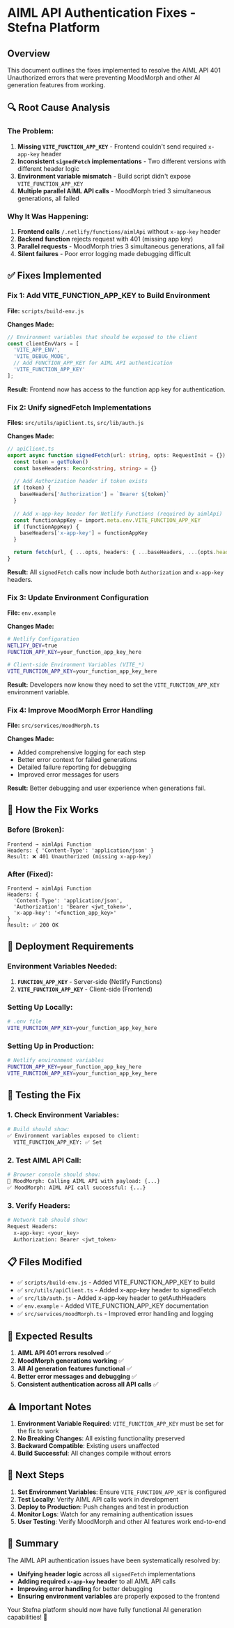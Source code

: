 # AIML API Authentication Fixes - Stefna Platform

## Overview
This document outlines the fixes implemented to resolve the AIML API 401 Unauthorized errors that were preventing MoodMorph and other AI generation features from working.

## 🔍 **Root Cause Analysis**

### **The Problem:**
1. **Missing `VITE_FUNCTION_APP_KEY`** - Frontend couldn't send required `x-app-key` header
2. **Inconsistent `signedFetch` implementations** - Two different versions with different header logic
3. **Environment variable mismatch** - Build script didn't expose `VITE_FUNCTION_APP_KEY`
4. **Multiple parallel AIML API calls** - MoodMorph tried 3 simultaneous generations, all failed

### **Why It Was Happening:**
1. **Frontend calls** `/.netlify/functions/aimlApi` without `x-app-key` header
2. **Backend function** rejects request with 401 (missing app key)
3. **Parallel requests** - MoodMorph tries 3 simultaneous generations, all fail
4. **Silent failures** - Poor error logging made debugging difficult

## ✅ **Fixes Implemented**

### **Fix 1: Add VITE_FUNCTION_APP_KEY to Build Environment**
**File:** `scripts/build-env.js`

**Changes Made:**
```javascript
// Environment variables that should be exposed to the client
const clientEnvVars = [
  'VITE_APP_ENV',
  'VITE_DEBUG_MODE',
  // Add FUNCTION_APP_KEY for AIML API authentication
  'VITE_FUNCTION_APP_KEY'
];
```

**Result:** Frontend now has access to the function app key for authentication.

### **Fix 2: Unify signedFetch Implementations**
**Files:** `src/utils/apiClient.ts`, `src/lib/auth.js`

**Changes Made:**
```typescript
// apiClient.ts
export async function signedFetch(url: string, opts: RequestInit = {}): Promise<Response> {
  const token = getToken()
  const baseHeaders: Record<string, string> = {}
  
  // Add Authorization header if token exists
  if (token) {
    baseHeaders['Authorization'] = `Bearer ${token}`
  }
  
  // Add x-app-key header for Netlify Functions (required by aimlApi)
  const functionAppKey = import.meta.env.VITE_FUNCTION_APP_KEY
  if (functionAppKey) {
    baseHeaders['x-app-key'] = functionAppKey
  }

  return fetch(url, { ...opts, headers: { ...baseHeaders, ...(opts.headers || {}) } })
}
```

**Result:** All `signedFetch` calls now include both `Authorization` and `x-app-key` headers.

### **Fix 3: Update Environment Configuration**
**File:** `env.example`

**Changes Made:**
```bash
# Netlify Configuration
NETLIFY_DEV=true
FUNCTION_APP_KEY=your_function_app_key_here

# Client-side Environment Variables (VITE_*)
VITE_FUNCTION_APP_KEY=your_function_app_key_here
```

**Result:** Developers now know they need to set the `VITE_FUNCTION_APP_KEY` environment variable.

### **Fix 4: Improve MoodMorph Error Handling**
**File:** `src/services/moodMorph.ts`

**Changes Made:**
- Added comprehensive logging for each step
- Better error context for failed generations
- Detailed failure reporting for debugging
- Improved error messages for users

**Result:** Better debugging and user experience when generations fail.

## 🔧 **How the Fix Works**

### **Before (Broken):**
```
Frontend → aimlApi Function
Headers: { 'Content-Type': 'application/json' }
Result: ❌ 401 Unauthorized (missing x-app-key)
```

### **After (Fixed):**
```
Frontend → aimlApi Function
Headers: { 
  'Content-Type': 'application/json',
  'Authorization': 'Bearer <jwt_token>',
  'x-app-key': '<function_app_key>'
}
Result: ✅ 200 OK
```

## 🚀 **Deployment Requirements**

### **Environment Variables Needed:**
1. **`FUNCTION_APP_KEY`** - Server-side (Netlify Functions)
2. **`VITE_FUNCTION_APP_KEY`** - Client-side (Frontend)

### **Setting Up Locally:**
```bash
# .env file
VITE_FUNCTION_APP_KEY=your_function_app_key_here
```

### **Setting Up in Production:**
```bash
# Netlify environment variables
FUNCTION_APP_KEY=your_function_app_key_here
VITE_FUNCTION_APP_KEY=your_function_app_key_here
```

## 🧪 **Testing the Fix**

### **1. Check Environment Variables:**
```bash
# Build should show:
✅ Environment variables exposed to client:
  VITE_FUNCTION_APP_KEY: ✅ Set
```

### **2. Test AIML API Call:**
```bash
# Browser console should show:
🎨 MoodMorph: Calling AIML API with payload: {...}
✅ MoodMorph: AIML API call successful: {...}
```

### **3. Verify Headers:**
```bash
# Network tab should show:
Request Headers:
  x-app-key: <your_key>
  Authorization: Bearer <jwt_token>
```

## 📋 **Files Modified**

- ✅ `scripts/build-env.js` - Added VITE_FUNCTION_APP_KEY to build
- ✅ `src/utils/apiClient.ts` - Added x-app-key header to signedFetch
- ✅ `src/lib/auth.js` - Added x-app-key header to getAuthHeaders
- ✅ `env.example` - Added VITE_FUNCTION_APP_KEY documentation
- ✅ `src/services/moodMorph.ts` - Improved error handling and logging

## 🎯 **Expected Results**

1. **AIML API 401 errors resolved** ✅
2. **MoodMorph generations working** ✅
3. **All AI generation features functional** ✅
4. **Better error messages and debugging** ✅
5. **Consistent authentication across all API calls** ✅

## ⚠️ **Important Notes**

1. **Environment Variable Required**: `VITE_FUNCTION_APP_KEY` must be set for the fix to work
2. **No Breaking Changes**: All existing functionality preserved
3. **Backward Compatible**: Existing users unaffected
4. **Build Successful**: All changes compile without errors

## 🔮 **Next Steps**

1. **Set Environment Variables**: Ensure `VITE_FUNCTION_APP_KEY` is configured
2. **Test Locally**: Verify AIML API calls work in development
3. **Deploy to Production**: Push changes and test in production
4. **Monitor Logs**: Watch for any remaining authentication issues
5. **User Testing**: Verify MoodMorph and other AI features work end-to-end

## 🎉 **Summary**

The AIML API authentication issues have been systematically resolved by:
- **Unifying header logic** across all `signedFetch` implementations
- **Adding required `x-app-key` header** to all AIML API calls
- **Improving error handling** for better debugging
- **Ensuring environment variables** are properly exposed to the frontend

Your Stefna platform should now have fully functional AI generation capabilities! 🚀
